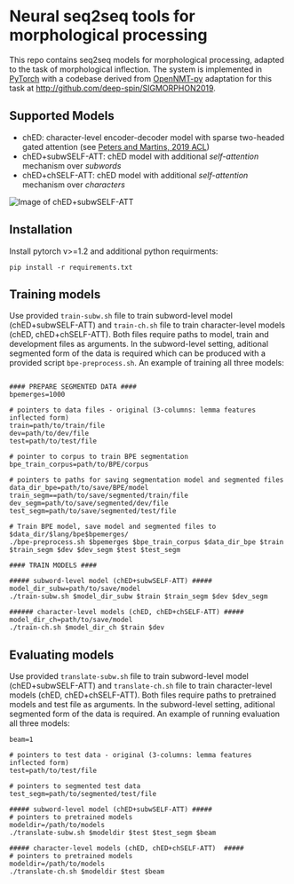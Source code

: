 # Neural seq2seq tools for morphological processing
This repo contains seq2seq models for morphological processing, adapted to the task of morphological inflection.
The system is implemented in [PyTorch](https://github.com/pytorch/pytorch) with a codebase derived from [OpenNMT-py](https://github.com/deep-spin/OpenNMT-entmax) adaptation for this task at http://github.com/deep-spin/SIGMORPHON2019. 

## Supported Models
* chED: character-level encoder-decoder model with sparse two-headed gated attention (see [Peters and Martins, 2019 ACL](https://www.aclweb.org/anthology/W19-4207/))
* chED+subwSELF-ATT: chED model with additional _self-attention_ mechanism over _subwords_
* chED+chSELF-ATT: chED model with additional _self-attention_ mechanism over _characters_

![Image of chED+subwSELF-ATT](https://github.com/tatyana-ruzsics/interpretable-inflection/blob/main/subw-self-att.png)

## Installation
Install pytorch v>=1.2 and additional python requirments:
```shell-session
pip install -r requirements.txt
```

## Training models
Use provided `train-subw.sh` file to train subword-level model (chED+subwSELF-ATT) and `train-ch.sh` file to train character-level models (chED, chED+chSELF-ATT). Both files require paths to model, train and development files as arguments. In the subword-level setting, aditional segmented form of the data is required which can be produced with a provided script `bpe-preprocess.sh`. An example of training all three models:

```shell-session
 
#### PREPARE SEGMENTED DATA ####
bpemerges=1000

# pointers to data files - original (3-columns: lemma features inflected form)
train=path/to/train/file
dev=path/to/dev/file
test=path/to/test/file
	
# pointer to corpus to train BPE segmentation
bpe_train_corpus=path/to/BPE/corpus

# pointers to paths for saving segmentation model and segmented files
data_dir_bpe=path/to/save/BPE/model
train_segm==path/to/save/segmented/train/file
dev_segm=path/to/save/segmented/dev/file
test_segm=path/to/save/segmented/test/file

# Train BPE model, save model and segmented files to $data_dir/$lang/bpe$bpemerges/
./bpe-preprocess.sh $bpemerges $bpe_train_corpus $data_dir_bpe $train $train_segm $dev $dev_segm $test $test_segm

#### TRAIN MODELS ####

##### subword-level model (chED+subwSELF-ATT) #####
model_dir_subw=path/to/save/model
./train-subw.sh $model_dir_subw $train $train_segm $dev $dev_segm

###### character-level models (chED, chED+chSELF-ATT) #####
model_dir_ch=path/to/save/model
./train-ch.sh $model_dir_ch $train $dev
```
## Evaluating models
Use provided `translate-subw.sh` file to train subword-level model (chED+subwSELF-ATT) and `translate-ch.sh` file to train character-level models (chED, chED+chSELF-ATT). Both files require paths to pretrained models and test file as arguments. In the subword-level setting, aditional segmented form of the data is required. An example of running evaluation all three models:

```shell-session
beam=1

# pointers to test data - original (3-columns: lemma features inflected form)
test=path/to/test/file

# pointers to segmented test data
test_segm=path/to/segmented/test/file

##### subword-level model (chED+subwSELF-ATT) #####
# pointers to pretrained models
modeldir=/path/to/models
./translate-subw.sh $modeldir $test $test_segm $beam

##### character-level models (chED, chED+chSELF-ATT)  #####
# pointers to pretrained models
modeldir=/path/to/models
./translate-ch.sh $modeldir $test $beam 
```
